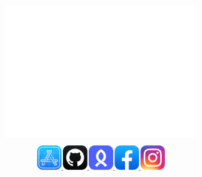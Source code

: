 <div align="center">
	<br />
	<a href="https://github.com/junhoyeo">
		<img src="./header.svg" />
	</a>
	<a href="https://github.com/junhoyeo?tab=repositories">
		<img src="./heart.svg" />
	</a>
</div>
<br />
<div align="center" style="text-align:center">
	<a href="https://trendy-resume.now.sh">
		<img src="./icons/developer.png" width="64" height="64">
	</a>
	<a href="https://github.com/junhoyeo">
		<img src="./icons/github.png" width="64" height="64">
	</a>
	<a href="https://www.rocketpunch.com/@jyeo">
		<img src="./icons/rocketpunch.png" width="64" height="64">
	</a>
	<a href="https://www.facebook.com/juno3704">
		<img src="./icons/facebook.png" width="64" height="64">
	</a>
	<a href="https://www.instagram.com/jyeo_official">
		<img src="./icons/instagram.png" width="64" height="64">
	</a>
</div>
